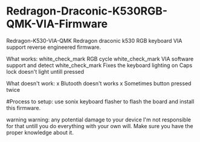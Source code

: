 # Redragon-Draconic-K530RGB-QMK-VIA-Firmware
Redragon-K530-VIA-QMK Redragon draconic k530 RGB keyboard VIA support reverse engineered firmware.

What works: white_check_mark RGB cycle white_check_mark VIA software support and detect white_check_mark Fixes the keyboard lighting on Caps lock doesn't light untill pressed

What doesn't work: x Blutooth doesn't works x Sometimes button pressed twice

#Process to setup: use sonix keyboard flasher to flash the board and install this firmware.

warning warning: any potential damage to your device I'm not responsible for that untill you do everything with your own will. Make sure you have the proper knowledge about it.
